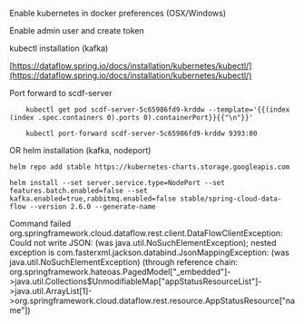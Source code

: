 Enable kubernetes in docker preferences (OSX/Windows)

Enable admin user and create token


kubectl installation (kafka)

[https://dataflow.spring.io/docs/installation/kubernetes/kubectl/](https://dataflow.spring.io/docs/installation/kubernetes/kubectl/)


Port forward to scdf-server    
        
   
        kubectl get pod scdf-server-5c65986fd9-krddw --template='{{(index (index .spec.containers 0).ports 0).containerPort}}{{"\n"}}'
    
        kubectl port-forward scdf-server-5c65986fd9-krddw 9393:80
    
    
OR helm installation (kafka, nodeport)

    helm repo add stable https://kubernetes-charts.storage.googleapis.com

    helm install --set server.service.type=NodePort --set features.batch.enabled=false --set kafka.enabled=true,rabbitmq.enabled=false stable/spring-cloud-data-flow --version 2.6.0 --generate-name 



Command failed org.springframework.cloud.dataflow.rest.client.DataFlowClientException: Could not write JSON: (was java.util.NoSuchElementException); nested exception is com.fasterxml.jackson.databind.JsonMappingException: (was java.util.NoSuchElementException) (through reference chain: org.springframework.hateoas.PagedModel["_embedded"]->java.util.Collections$UnmodifiableMap["appStatusResourceList"]->java.util.ArrayList[1]->org.springframework.cloud.dataflow.rest.resource.AppStatusResource["name"])
